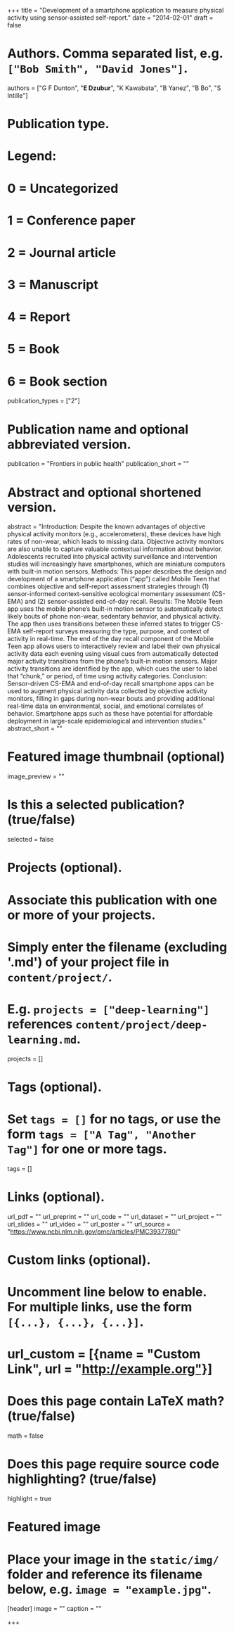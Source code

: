 +++
title = "Development of a smartphone application to measure physical activity using sensor-assisted self-report."
date = "2014-02-01"
draft = false

# Authors. Comma separated list, e.g. `["Bob Smith", "David Jones"]`.
authors = ["G F Dunton", "**E Dzubur**", "K Kawabata", "B Yanez", "B Bo", "S Intille"]

# Publication type.
# Legend:
# 0 = Uncategorized
# 1 = Conference paper
# 2 = Journal article
# 3 = Manuscript
# 4 = Report
# 5 = Book
# 6 = Book section
publication_types = ["2"]

# Publication name and optional abbreviated version.
publication = "Frontiers in public health"
publication_short = ""

# Abstract and optional shortened version.
abstract = "Introduction: Despite the known advantages of objective physical activity monitors (e.g., accelerometers), these devices have high rates of non-wear, which leads to missing data. Objective activity monitors are also unable to capture valuable contextual information about behavior. Adolescents recruited into physical activity surveillance and intervention studies will increasingly have smartphones, which are miniature computers with built-in motion sensors. Methods: This paper describes the design and development of a smartphone application (“app”) called Mobile Teen that combines objective and self-report assessment strategies through (1) sensor-informed context-sensitive ecological momentary assessment (CS-EMA) and (2) sensor-assisted end-of-day recall. Results: The Mobile Teen app uses the mobile phone’s built-in motion sensor to automatically detect likely bouts of phone non-wear, sedentary behavior, and physical activity. The app then uses transitions between these inferred states to trigger CS-EMA self-report surveys measuring the type, purpose, and context of activity in real-time. The end of the day recall component of the Mobile Teen app allows users to interactively review and label their own physical activity data each evening using visual cues from automatically detected major activity transitions from the phone’s built-in motion sensors. Major activity transitions are identified by the app, which cues the user to label that “chunk,” or period, of time using activity categories. Conclusion: Sensor-driven CS-EMA and end-of-day recall smartphone apps can be used to augment physical activity data collected by objective activity monitors, filling in gaps during non-wear bouts and providing additional real-time data on environmental, social, and emotional correlates of behavior. Smartphone apps such as these have potential for affordable deployment in large-scale epidemiological and intervention studies."
abstract_short = ""

# Featured image thumbnail (optional)
image_preview = ""

# Is this a selected publication? (true/false)
selected = false

# Projects (optional).
#   Associate this publication with one or more of your projects.
#   Simply enter the filename (excluding '.md') of your project file in `content/project/`.
#   E.g. `projects = ["deep-learning"]` references `content/project/deep-learning.md`.
projects = []

# Tags (optional).
#   Set `tags = []` for no tags, or use the form `tags = ["A Tag", "Another Tag"]` for one or more tags.
tags = []

# Links (optional).
url_pdf = ""
url_preprint = ""
url_code = ""
url_dataset = ""
url_project = ""
url_slides = ""
url_video = ""
url_poster = ""
url_source = "https://www.ncbi.nlm.nih.gov/pmc/articles/PMC3937780/"

# Custom links (optional).
#   Uncomment line below to enable. For multiple links, use the form `[{...}, {...}, {...}]`.
# url_custom = [{name = "Custom Link", url = "http://example.org"}]

# Does this page contain LaTeX math? (true/false)
math = false

# Does this page require source code highlighting? (true/false)
highlight = true

# Featured image
# Place your image in the `static/img/` folder and reference its filename below, e.g. `image = "example.jpg"`.
[header]
image = ""
caption = ""

+++
